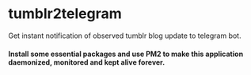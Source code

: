 # tumblr2telegram
Get instant notification of observed tumblr blog update to telegram bot.

#### Install some essential packages and use PM2 to make this application daemonized, monitored and kept alive forever.
